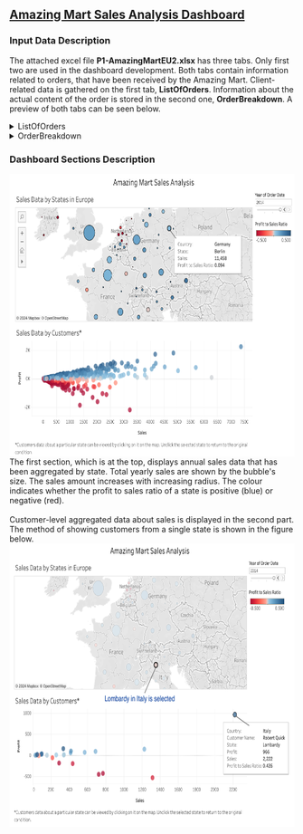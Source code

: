 ## [Amazing Mart Sales Analysis Dashboard](https://public.tableau.com/app/profile/sergey6435/viz/AmazingMartSalesAnalysis_17166493804030/AmazingMartSalesAnalysis)
### Input Data Description
The attached excel file **P1-AmazingMartEU2.xlsx** has three tabs. Only first two are used in the dashboard development. Both tabs contain information related to orders, that have been received by the Amazing Mart. Client-related data is gathered on the first tab, **ListOfOrders**. Information about the actual content of the order is stored in the second one, **OrderBreakdown**. A preview of both tabs can be seen below.
<details>
<summary>ListOfOrders</summary>
<img src="https://github.com/schigin/portfolio/blob/main/amazing_mart_sales/list_of_orders_data_tab_preview.png">
</details>
<details>
<summary>OrderBreakdown</summary>
<img src="https://github.com/schigin/portfolio/blob/main/amazing_mart_sales/order_breakdown_data_tab_preview.png">
</details>

### Dashboard Sections Description
<img src="https://github.com/schigin/portfolio/blob/main/amazing_mart_sales/amazing_mart_sales_analysis_dash_screenshot.png" align="center" height="500" width="670">
The first section, which is at the top, displays annual sales data that has been aggregated by state. Total yearly sales are shown by the bubble's size. The sales amount increases with increasing radius. The colour indicates whether the profit to sales ratio of a state is positive (blue) or negative (red).
<br/>
<br/>
Customer-level aggregated data about sales is displayed in the second part. The method of showing customers from a single state is shown in the figure below.

<img src="https://github.com/schigin/portfolio/blob/main/amazing_mart_sales/amazing_mart_sales_analysis_dash_filter_screenshot.png" height="500" width="670">
